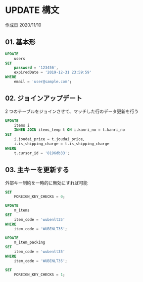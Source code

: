 # UPDATE 構文

作成日 2020/11/10

## 01. 基本形

```sql
UPDATE
    users
SET
    password = '123456',
    expiredDate = '2019-12-31 23:59:59'
WHERE
    email = 'user@sample.com';
```

## 02. ジョインアップデート

2 つのテーブルをジョインさせて、マッチした行のデータ更新を行う

```sql
UPDATE
    items i
    INNER JOIN items_temp t ON i.kanri_no = t.kanri_no
SET
    i.joudai_price = t.joudai_price,
    i.is_shipping_charge = t.is_shipping_charge
WHERE
    t.cursor_id = '8196db33';
```

## 03. 主キーを更新する

外部キー制約を一時的に無効にすれば可能

```sql
SET
    FOREIGN_KEY_CHECKS = 0;

UPDATE
    m_items
SET
    item_code = 'wubenlt35'
WHERE
    item_code = 'WUBENLT35';

UPDATE
    m_item_packing
SET
    item_code = 'wubenlt35'
WHERE
    item_code = 'WUBENLT35';

SET
    FOREIGN_KEY_CHECKS = 1;
```
